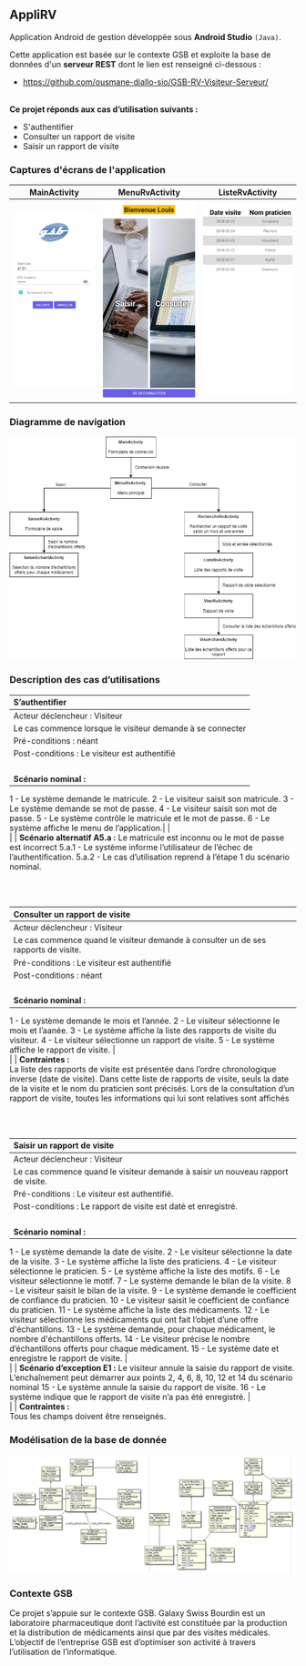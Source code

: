 ## AppliRV
Application Android de gestion développée sous **Android Studio** `(Java)`.

Cette application est basée sur le contexte GSB et exploite la base de données d'un **serveur REST** dont le lien est renseigné ci-dessous :
- https://github.com/ousmane-diallo-sio/GSB-RV-Visiteur-Serveur/


<br>**Ce projet réponds aux cas d’utilisation suivants :**
- S'authentifier
- Consulter un rapport de visite
- Saisir un rapport de visite

### Captures d'écrans de l'application

| MainActivity | MenuRvActivity | ListeRvActivity |
| :----------: | :------------: | :-------------: |
| ![](documents/activity-main.jpg) | ![](documents/activity-menu.jpg) | ![](documents/activity-liste-rv.jpg)

### Diagramme de navigation

![](documents/navigation-applirv.jpg)

### Description des cas d’utilisations

| **S’authentifier** | 
| :------------- | 
| Acteur déclencheur : Visiteur |
| Le cas commence lorsque le visiteur demande à se connecter |
| Pré-conditions : néant |
| Post-conditions : Le visiteur est authentifié |
| <br> |
| **Scénario nominal :** <br> 
1 - Le système demande le matricule.
2 - Le visiteur saisit son matricule.
3 - Le système demande se mot de passe.
4 - Le visiteur saisit son mot de passe.
5 - Le système contrôle le matricule et le mot de passe.
6 - Le système affiche le menu de l’application.|
| <br> |
| **Scénario alternatif A5.a :** Le matricule est inconnu ou le mot de passe est incorrect
5.a.1 - Le système informe l’utilisateur de l’échec de l’authentification.
5.a.2 - Le cas d’utilisation reprend à l’étape 1 du scénario nominal.

<br><br>

| **Consulter un rapport de visite** |
| :------------ |
| Acteur déclencheur : Visiteur |
| Le cas commence quand le visiteur demande à consulter un de ses rapports de visite. |
| Pré-conditions : Le visiteur est authentifié |
| Post-conditions : néant |
| <br> |
| **Scénario nominal :** <br>
1 - Le système demande le mois et l’année.
2 - Le visiteur sélectionne le mois et l’aanée.
3 - Le système affiche la liste des rapports de visite du visiteur.
4 - Le visiteur sélectionne un rapport de visite.
5 - Le système affiche le rapport de visite.
| <br> |
| **Contraintes :** <br>
La liste des rapports de visite est présentée dans l’ordre chronologique inverse (date de visite). 
Dans cette liste de rapports de visite, seuls la date de la visite et le nom du praticien sont précisés.
Lors de la consultation d’un rapport de visite, toutes les informations qui lui sont relatives sont affichés

<br><br>

| **Saisir un rapport de visite** |
| :--------- |
| Acteur déclencheur : Visiteur |
| Le cas commence quand le visiteur demande à saisir un nouveau rapport de visite. |
| Pré-conditions : Le visiteur est authentifié. |
| Post-conditions : Le rapport de visite est daté et enregistré. |
| <br> |
| **Scénario nominal :** <br> 
1 - Le système demande la date de visite.
2 - Le visiteur sélectionne la date de la visite.
3 - Le système affiche la liste des praticiens.
4 - Le visiteur sélectionne le praticien.
5 - Le système affiche la liste des motifs.
6 - Le visiteur sélectionne le motif.
7 - Le système demande le bilan de la visite.
8 - Le visiteur saisit le bilan de la visite.
9 - Le système demande le coefficient de confiance du praticien.
10 - Le visiteur saisit le coefficient de confiance du praticien.
11 - Le système affiche la liste des médicaments.
12 - Le visiteur sélectionne les médicaments qui ont fait l’objet d’une offre d'échantillons.
13 - Le système demande, pour chaque médicament, le nombre d'échantillons offerts.
14 - Le visiteur précise le nombre d’échantillons offerts pour chaque médicament.
15 - Le système date et enregistre le rapport de visite.
| <br> |
| **Scénario d’exception E1 :** Le visiteur annule la saisie du rapport de visite. <br>L’enchaînement peut démarrer aux points 2, 4, 6, 8, 10, 12 et 14 du scénario nominal
15 - Le système annule la saisie du rapport de visite.
16 - Le système indique que le rapport de visite n’a pas été enregistré.
| <br> |
| **Contraintes :** <br>
Tous les champs doivent être renseignés.
  
### Modélisation de la base de donnée

![](documents/modele-applirv.jpg)


### Contexte GSB

Ce projet s’appuie sur le contexte GSB. Galaxy Swiss Bourdin est un laboratoire pharmaceutique dont l’activité est constituée par la production et la distribution de médicaments ainsi que par des visites médicales. 
L’objectif de l’entreprise GSB est d’optimiser son activité à travers l’utilisation de l’informatique. 
